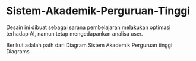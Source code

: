 # Sistem-Akademik-Perguruan-Tinggi
Desain ini dibuat sebagai sarana pembelajaran melakukan optimasi terhadap AI, namun tetap mengedapankan analisa user.

Berikut adalah path dari Diagram Sistem Akademik Perguruan tinggi
Diagrams
